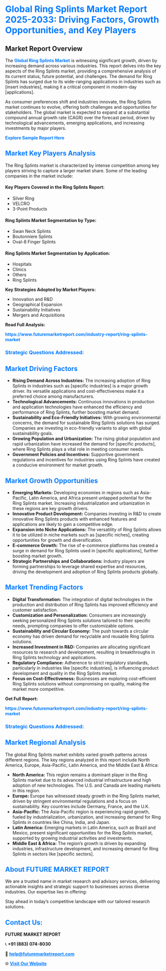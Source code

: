 <h1 style="color: #007BFF;">Global Ring Splints Market Report 2025-2033: Driving Factors, Growth Opportunities, and Key Players</h1>

<section id="overview">
<h2>Market Report Overview</h2>
<p>The <a href="https://www.futuremarketreport.com/industry-report/ring-splints-market" style="color: #007BFF; text-decoration: none;"><strong>Global Ring Splints Market</strong></a> is witnessing significant growth, driven by increasing demand across various industries. This report delves into the key aspects of the Ring Splints market, providing a comprehensive analysis of its current status, future potential, and challenges. The demand for Ring Splints has surged due to its wide-ranging applications in industries such as [insert industries], making it a critical component in modern-day [applications].</p>
<p>As consumer preferences shift and industries innovate, the Ring Splints market continues to evolve, offering both challenges and opportunities for stakeholders. The global market is expected to expand at a substantial compound annual growth rate (CAGR) over the forecast period, driven by technological advancements, emerging applications, and increasing investments by major players.</p>
</section>

<section id="overview">
<p><a href="https://www.futuremarketreport.com/request-sample/reportId=123430" style="color: #007BFF; text-decoration: none;"><strong>Explore Sample Report Here</strong></a></p>
</section>

<section id="key-players">
<h2 style="color: #007BFF;">Market Key Players Analysis</h2>
<p>The Ring Splints market is characterized by intense competition among key players striving to capture a larger market share. Some of the leading companies in the market include:</p>
<h4>Key Players Covered in the Ring Splints Report:</h4>
<ul><li>Silver Ring</li><li>VELCRO</li><li>3-Point Products</li></ul>
<h4>Ring Splints Market Segmentation by Type:</h4>
<ul><li>Swan Neck Splints</li><li>Boutonniere Splints</li><li>Oval-8 Finger Splints</li></ul>

<h4>Ring Splints Market Segmentation by Application:</h4>
<ul><li>Hospitals</li><li>Clinics</li><li>Others</li><li>Ring Splints</li></ul>
<p><strong>Key Strategies Adopted by Market Players:</strong></p>
<ul>
<li>Innovation and R&D</li>
<li>Geographical Expansion</li>
<li>Sustainability Initiatives</li>
<li>Mergers and Acquisitions</li>
</ul>
</section>

<section>
<p><strong>Read Full Analysis: </strong></p><a href="https://www.futuremarketreport.com/industry-report/ring-splints-market" style="color: #007BFF; text-decoration: none;"><strong>https://www.futuremarketreport.com/industry-report/ring-splints-market</strong></a>
<h3 style="color: #007BFF;">Strategic Questions Addressed:</h3>
</section>

<section id="driving-factors">
<h2 style="color: #007BFF;">Market Driving Factors</h2>
<ul>
<li><strong>Rising Demand Across Industries:</strong> The increasing adoption of Ring Splints in industries such as [specific industries] is a major growth driver. Its versatile applications and cost-effectiveness make it a preferred choice among manufacturers.</li>
<li><strong>Technological Advancements:</strong> Continuous innovations in production and application technologies have enhanced the efficiency and performance of Ring Splints, further boosting market demand.</li>
<li><strong>Sustainability and Eco-Friendly Initiatives:</strong> With growing environmental concerns, the demand for sustainable Ring Splints solutions has surged. Companies are investing in eco-friendly variants to align with global sustainability goals.</li>
<li><strong>Growing Population and Urbanization:</strong> The rising global population and rapid urbanization have increased the demand for [specific products], where Ring Splints plays a vital role in meeting consumer needs.</li>
<li><strong>Government Policies and Incentives:</strong> Supportive government regulations and incentives for industries using Ring Splints have created a conducive environment for market growth.</li>
</ul>
</section>

<section id="growth-opportunities">
<h2 style="color: #007BFF;">Market Growth Opportunities</h2>
<ul>
<li><strong>Emerging Markets:</strong> Developing economies in regions such as Asia-Pacific, Latin America, and Africa present untapped potential for the Ring Splints market. Increasing industrialization and urbanization in these regions are key growth drivers.</li>
<li><strong>Innovative Product Development:</strong> Companies investing in R&D to create innovative Ring Splints products with enhanced features and applications are likely to gain a competitive edge.</li>
<li><strong>Expansion into Niche Applications:</strong> The versatility of Ring Splints allows it to be utilized in niche markets such as [specific niches], creating opportunities for growth and diversification.</li>
<li><strong>E-commerce Growth:</strong> The rise of e-commerce platforms has created a surge in demand for Ring Splints used in [specific applications], further boosting market growth.</li>
<li><strong>Strategic Partnerships and Collaborations:</strong> Industry players are forming partnerships to leverage shared expertise and resources, driving the development and adoption of Ring Splints products globally.</li>
</ul>
</section>

<section id="trending-factors">
<h2 style="color: #007BFF;">Market Trending Factors</h2>
<ul>
<li><strong>Digital Transformation:</strong> The integration of digital technologies in the production and distribution of Ring Splints has improved efficiency and customer satisfaction.</li>
<li><strong>Customization and Personalization:</strong> Consumers are increasingly seeking personalized Ring Splints solutions tailored to their specific needs, prompting companies to offer customizable options.</li>
<li><strong>Sustainability and Circular Economy:</strong> The push towards a circular economy has driven demand for recyclable and reusable Ring Splints solutions.</li>
<li><strong>Increased Investment in R&D:</strong> Companies are allocating significant resources to research and development, resulting in breakthroughs in Ring Splints technology and applications.</li>
<li><strong>Regulatory Compliance:</strong> Adherence to strict regulatory standards, particularly in industries like [specific industries], is influencing product development and quality in the Ring Splints market.</li>
<li><strong>Focus on Cost-Effectiveness:</strong> Businesses are exploring cost-efficient Ring Splints solutions without compromising on quality, making the market more competitive.</li>
</ul>
</section>

<section>
<p><strong>Get Full Report: </strong></p><a href="https://www.futuremarketreport.com/industry-report/ring-splints-market" style="color: #007BFF; text-decoration: none;"><strong>https://www.futuremarketreport.com/industry-report/ring-splints-market</strong></a>
<h3 style="color: #007BFF;">Strategic Questions Addressed:</h3>
</section>


<section id="regional-analysis">
<h2 style="color: #007BFF;">Market Regional Analysis</h2>
<p>The global Ring Splints market exhibits varied growth patterns across different regions. The key regions analyzed in this report include North America, Europe, Asia-Pacific, Latin America, and the Middle East & Africa:</p>
<ul>
<li><strong>North America:</strong> This region remains a dominant player in the Ring Splints market due to its advanced industrial infrastructure and high adoption of new technologies. The U.S. and Canada are leading markets in this region.</li>
<li><strong>Europe:</strong> Europe has witnessed steady growth in the Ring Splints market, driven by stringent environmental regulations and a focus on sustainability. Key countries include Germany, France, and the U.K.</li>
<li><strong>Asia-Pacific:</strong> The Asia-Pacific region is experiencing rapid growth, fueled by industrialization, urbanization, and increasing demand for Ring Splints in countries like China, India, and Japan.</li>
<li><strong>Latin America:</strong> Emerging markets in Latin America, such as Brazil and Mexico, present significant opportunities for the Ring Splints market, supported by growing industrial activities and investments.</li>
<li><strong>Middle East & Africa:</strong> The region’s growth is driven by expanding industries, infrastructure development, and increasing demand for Ring Splints in sectors like [specific sectors].</li>
</ul>
</section>

<footer>
<h2 style="color: #007BFF;">About FUTURE MARKET REPORT</h2>
<p>We are a trusted name in market research and advisory services, delivering actionable insights and strategic support to businesses across diverse industries. Our expertise lies in offering:</p>

<p>Stay ahead in today’s competitive landscape with our tailored research solutions.</p>

<h2 style="color: #007BFF;">Contact Us:</h2>
<p><strong>FUTURE MARKET REPORT</strong></p>
<p>📞 <strong>+91 (883) 074-8030</strong></p>
<p>📧 <strong><a href="mailto:help@futuremarketreport.com" style="color: #007BFF;">help@futuremarketreport.com</a></strong></p>
<p>🌐 <strong><a href="https://www.futuremarketreport.com/" style="color: #007BFF;">Visit Our Website</a></strong></p>
</footer>